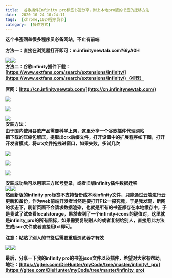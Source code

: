 ```yaml
---
title:  谷歌插件Infinity pro标签书签分享，附上本地pro版的书签的迁移方法 
date:  2020-10-24 10:24:11 
tags:  [chrome,1024程序员节] 
category:  [操作方式] 
---
```

**这个书签涵盖很多程序员必备网站，不止有前端**

**方法一：直接在浏览器打开即可：m.infinitynewtab.com?6iyA0H**

**![](https://img-blog.csdnimg.cn/20201021163112662.png?x-oss-processimage/watermark,type_ZmFuZ3poZW5naGVpdGk,shadow_10,text_aHR0cHM6Ly9ibG9nLmNzZG4ubmV0L3RpbWVfX19fXw,size_16,color_FFFFFF,t_70)![](https://img-blog.csdnimg.cn/20201021163137551.png?x-oss-processimage/watermark,type_ZmFuZ3poZW5naGVpdGk,shadow_10,text_aHR0cHM6Ly9ibG9nLmNzZG4ubmV0L3RpbWVfX19fXw,size_16,color_FFFFFF,t_70)  
方法二：谷歌infinity插件下载：[https://www.extfans.com/search/extensions/infinity/](https://www.extfans.com/search/extensions/infinity/)（推荐）**

**官网：[http://cn.infinitynewtab.com/](http://cn.infinitynewtab.com/)**

![](https://img-blog.csdnimg.cn/20201021173046620.png?x-oss-processimage/watermark,type_ZmFuZ3poZW5naGVpdGk,shadow_10,text_aHR0cHM6Ly9ibG9nLmNzZG4ubmV0L3RpbWVfX19fXw,size_16,color_FFFFFF,t_70)

**![](https://img-blog.csdnimg.cn/20201021163040823.png?x-oss-processimage/watermark,type_ZmFuZ3poZW5naGVpdGk,shadow_10,text_aHR0cHM6Ly9ibG9nLmNzZG4ubmV0L3RpbWVfX19fXw,size_16,color_FFFFFF,t_70)**

![](https://img-blog.csdnimg.cn/20201021174039112.png?x-oss-processimage/watermark,type_ZmFuZ3poZW5naGVpdGk,shadow_10,text_aHR0cHM6Ly9ibG9nLmNzZG4ubmV0L3RpbWVfX19fXw,size_16,color_FFFFFF,t_70)  
**安装方法：  
由于国内使用谷歌产品需要科学上网，这里分享一个谷歌插件代理网站  
把下载的压缩包解压，提取出crx后缀文件，打开设置中的扩展程序如下图，打开开发者模式，将crx文件拖拽进窗口，如果失败，多试几次**

![](https://img-blog.csdnimg.cn/20201021174204147.png?x-oss-processimage/watermark,type_ZmFuZ3poZW5naGVpdGk,shadow_10,text_aHR0cHM6Ly9ibG9nLmNzZG4ubmV0L3RpbWVfX19fXw,size_16,color_FFFFFF,t_70)

![](https://img-blog.csdnimg.cn/20201021173915696.png?x-oss-processimage/watermark,type_ZmFuZ3poZW5naGVpdGk,shadow_10,text_aHR0cHM6Ly9ibG9nLmNzZG4ubmV0L3RpbWVfX19fXw,size_16,color_FFFFFF,t_70)

![](https://img-blog.csdnimg.cn/20201021174828771.png?x-oss-processimage/watermark,type_ZmFuZ3poZW5naGVpdGk,shadow_10,text_aHR0cHM6Ly9ibG9nLmNzZG4ubmV0L3RpbWVfX19fXw,size_16,color_FFFFFF,t_70)

**安装成功后可以用第三方账号登录，或者旧版infinity插件数据迁移**  
![](https://img-blog.csdnimg.cn/2020102117503358.png?x-oss-processimage/watermark,type_ZmFuZ3poZW5naGVpdGk,shadow_10,text_aHR0cHM6Ly9ibG9nLmNzZG4ubmV0L3RpbWVfX19fXw,size_16,color_FFFFFF,t_70)![](https://img-blog.csdnimg.cn/20201021175123878.png?x-oss-processimage/watermark,type_ZmFuZ3poZW5naGVpdGk,shadow_10,text_aHR0cHM6Ly9ibG9nLmNzZG4ubmV0L3RpbWVfX19fXw,size_16,color_FFFFFF,t_70)  
**然而新版的infinity pro标签不支持备份成本地infinity文件，只能通过云端进行云更新和备份，作为web前端开发者当然是要打开F12一探究竟，于是我发现，断网的状态下，刷新页面不会请求数据渲染，也就是所有的书签都存在本地缓存中，于是我试了试查看localstorage，果然查到了一个infinity-icons的键值对，这里就是infinity\_pro的所有图标，如果需要复制别人的或者复制给别人，直接用此方法生成json文件或者直接用txt即可。**

**注意：粘贴了别人的书签后需要重启浏览器才有效**

![](https://img-blog.csdnimg.cn/20201023174209868.gif)![](https://img-blog.csdnimg.cn/20201023175424457.png?x-oss-processimage/watermark,type_ZmFuZ3poZW5naGVpdGk,shadow_10,text_aHR0cHM6Ly9ibG9nLmNzZG4ubmV0L3RpbWVfX19fXw,size_16,color_FFFFFF,t_70)

**最后，分享一下我的infinity pro的书签json文件以及插件，希望对大家有帮助。  
地址：[https://gitee.com/DieHunter/myCode/tree/master/infinity\_pro](https://gitee.com/DieHunter/myCode/tree/master/infinity_pro)**